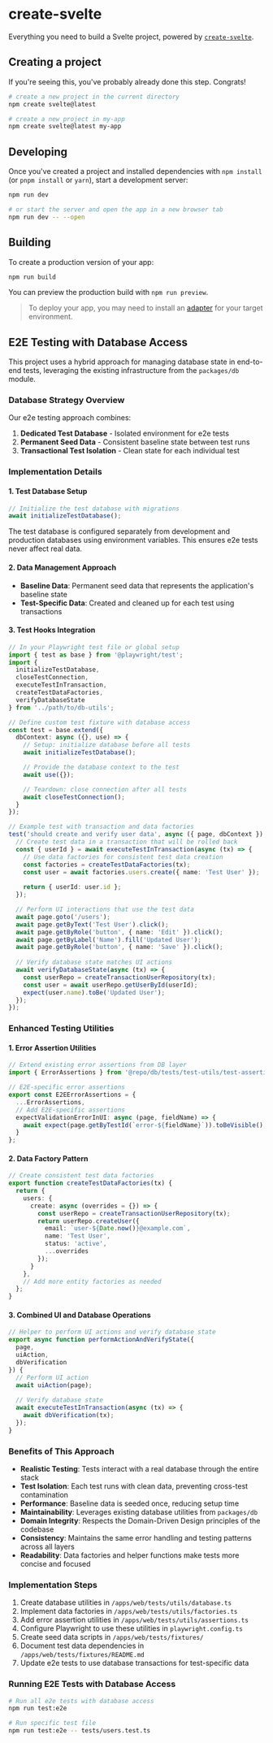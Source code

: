 # create-svelte

Everything you need to build a Svelte project, powered by [`create-svelte`](https://github.com/sveltejs/kit/tree/master/packages/create-svelte).

## Creating a project

If you're seeing this, you've probably already done this step. Congrats!

```bash
# create a new project in the current directory
npm create svelte@latest

# create a new project in my-app
npm create svelte@latest my-app
```

## Developing

Once you've created a project and installed dependencies with `npm install` (or `pnpm install` or `yarn`), start a development server:

```bash
npm run dev

# or start the server and open the app in a new browser tab
npm run dev -- --open
```

## Building

To create a production version of your app:

```bash
npm run build
```

You can preview the production build with `npm run preview`.

> To deploy your app, you may need to install an [adapter](https://kit.svelte.dev/docs/adapters) for your target environment.

## E2E Testing with Database Access

This project uses a hybrid approach for managing database state in end-to-end tests, leveraging the existing infrastructure from the `packages/db` module.

### Database Strategy Overview

Our e2e testing approach combines:

1. **Dedicated Test Database** - Isolated environment for e2e tests
2. **Permanent Seed Data** - Consistent baseline state between test runs
3. **Transactional Test Isolation** - Clean state for each individual test

### Implementation Details

#### 1. Test Database Setup

```typescript
// Initialize the test database with migrations
await initializeTestDatabase();
```

The test database is configured separately from development and production databases using environment variables. This ensures e2e tests never affect real data.

#### 2. Data Management Approach

- **Baseline Data**: Permanent seed data that represents the application's baseline state
- **Test-Specific Data**: Created and cleaned up for each test using transactions

#### 3. Test Hooks Integration

```typescript
// In your Playwright test file or global setup
import { test as base } from '@playwright/test';
import {
  initializeTestDatabase,
  closeTestConnection,
  executeTestInTransaction,
  createTestDataFactories,
  verifyDatabaseState
} from '../path/to/db-utils';

// Define custom test fixture with database access
const test = base.extend({
  dbContext: async ({}, use) => {
    // Setup: initialize database before all tests
    await initializeTestDatabase();

    // Provide the database context to the test
    await use({});

    // Teardown: close connection after all tests
    await closeTestConnection();
  }
});

// Example test with transaction and data factories
test('should create and verify user data', async ({ page, dbContext }) => {
  // Create test data in a transaction that will be rolled back
  const { userId } = await executeTestInTransaction(async (tx) => {
    // Use data factories for consistent test data creation
    const factories = createTestDataFactories(tx);
    const user = await factories.users.create({ name: 'Test User' });
    
    return { userId: user.id };
  });

  // Perform UI interactions that use the test data
  await page.goto('/users');
  await page.getByText('Test User').click();
  await page.getByRole('button', { name: 'Edit' }).click();
  await page.getByLabel('Name').fill('Updated User');
  await page.getByRole('button', { name: 'Save' }).click();
  
  // Verify database state matches UI actions
  await verifyDatabaseState(async (tx) => {
    const userRepo = createTransactionUserRepository(tx);
    const user = await userRepo.getUserById(userId);
    expect(user.name).toBe('Updated User');
  });
});
```

### Enhanced Testing Utilities

#### 1. Error Assertion Utilities

```typescript
// Extend existing error assertions from DB layer
import { ErrorAssertions } from '@repo/db/tests/test-utils/test-assertions';

// E2E-specific error assertions
export const E2EErrorAssertions = {
  ...ErrorAssertions,
  // Add E2E-specific assertions
  expectValidationErrorInUI: async (page, fieldName) => {
    await expect(page.getByTestId(`error-${fieldName}`)).toBeVisible();
  }
};
```

#### 2. Data Factory Pattern

```typescript
// Create consistent test data factories
export function createTestDataFactories(tx) {
  return {
    users: {
      create: async (overrides = {}) => {
        const userRepo = createTransactionUserRepository(tx);
        return userRepo.createUser({
          email: `user-${Date.now()}@example.com`,
          name: 'Test User',
          status: 'active',
          ...overrides
        });
      }
    },
    // Add more entity factories as needed
  };
}
```

#### 3. Combined UI and Database Operations

```typescript
// Helper to perform UI actions and verify database state
export async function performActionAndVerifyState({
  page,
  uiAction,
  dbVerification
}) {
  // Perform UI action
  await uiAction(page);
  
  // Verify database state
  await executeTestInTransaction(async (tx) => {
    await dbVerification(tx);
  });
}
```

### Benefits of This Approach

- **Realistic Testing**: Tests interact with a real database through the entire stack
- **Test Isolation**: Each test runs with clean data, preventing cross-test contamination
- **Performance**: Baseline data is seeded once, reducing setup time
- **Maintainability**: Leverages existing database utilities from `packages/db`
- **Domain Integrity**: Respects the Domain-Driven Design principles of the codebase
- **Consistency**: Maintains the same error handling and testing patterns across all layers
- **Readability**: Data factories and helper functions make tests more concise and focused

### Implementation Steps

1. Create database utilities in `/apps/web/tests/utils/database.ts`
2. Implement data factories in `/apps/web/tests/utils/factories.ts`
3. Add error assertion utilities in `/apps/web/tests/utils/assertions.ts`
4. Configure Playwright to use these utilities in `playwright.config.ts`
5. Create seed data scripts in `/apps/web/tests/fixtures/`
6. Document test data dependencies in `/apps/web/tests/fixtures/README.md`
7. Update e2e tests to use database transactions for test-specific data

### Running E2E Tests with Database Access

```bash
# Run all e2e tests with database access
npm run test:e2e

# Run specific test file
npm run test:e2e -- tests/users.test.ts
```
